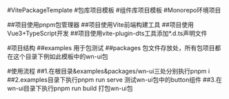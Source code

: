 #VitePackageTemplate 
#包库项目模板 
#组件库项目模板 
#Monorepo环境项目

##项目使用pnpm包管理器
##项目使用Vite前端构建工具
##项目使用Vue3+TypeScript开发
##项目使用vite-plugin-dts工具添加*.d.ts声明文件

#项目结构
##examples 用于包测试
##packages 包文件存放处，所有包项目都在这个目录下例如此模板中的wn-ui包

#使用流程
##1.在根目录&examples&packages/wn-ui三处分别执行pnpm i
##2.examples目录下执行pnpm run serve 测试wn-ui包中的button组件
##3.在wn-ui目录下执行pnpm run build 打包wn-ui包